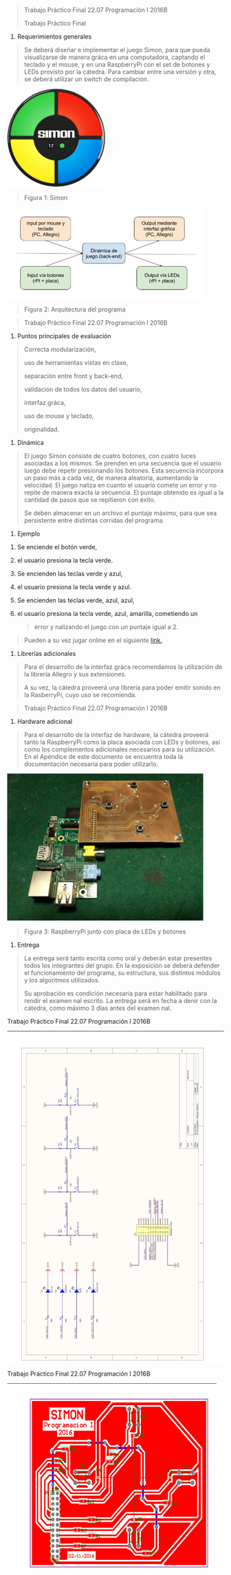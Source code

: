 > Trabajo Práctico Final 22.07 Programación I 2016B
>
> Trabajo Práctico Final

1.  Requerimientos generales

> Se deberá diseñar e implementar el juego Simon, para que pueda
> visualizarse de manera gráca en una computadora, captando el teclado y
> el mouse, y en una RaspberryPi con el set de botones y LEDs provisto
> por la cátedra. Para cambiar entre una versión y otra, se deberá
> utilizar un switch de compilación.

<img src="./media/image1.jpeg" width="228" height="228" />

> Figura 1: Simon

<img src="./media/image2.jpeg" width="456" height="212" />

> Figura 2: Arquitectura del programa

> Trabajo Práctico Final 22.07 Programación I 2016B

1.  Puntos principales de evaluación

> Correcta modularización,
>
> uso de herramientas vistas en clase,
>
> separación entre front y back-end,
>
> validación de todos los datos del usuario,
>
> interfaz gráca,
>
> uso de mouse y teclado,
>
> originalidad.

1.  Dinámica

> El juego Simon consiste de cuatro botones, con cuatro luces asociadas
> a los mismos. Se prenden en una secuencia que el usuario luego debe
> repetir presionando los botones. Esta secuencia incorpora un paso más
> a cada vez, de manera aleatoria, aumentando la velocidad. El juego
> naliza en cuanto el usuario comete un error y no repite de manera
> exacta la secuencia. El puntaje obtenido es igual a la cantidad de
> pasos que se repitieron con éxito.
>
> Se deben almacenar en un archivo el puntaje máximo, para que sea
> persistente entre distintas corridas del programa.

1.  Ejemplo

<!-- -->

1.  Se enciende el botón verde,

2.  el usuario presiona la tecla verde.

3.  Se encienden las teclas verde y azul,

4.  el usuario presiona la tecla verde y azul.

5.  Se encienden las teclas verde, azul, azul,

6.  el usuario presiona la tecla verde, azul, amarilla, cometiendo un
    > error y nalizando el juego con un puntaje igual a 2.

> Pueden a su vez jugar online en el siguiente
> [link.](http://www.freesimon.org/)

1.  Librerías adicionales

> Para el desarrollo de la interfaz gráca recomendamos la utilización de
> la librería Allegro y sus extensiones.
>
> A su vez, la cátedra proveerá una librería para poder emitir sonido en
> la RasberryPi, cuyo uso se recomienda.

> Trabajo Práctico Final 22.07 Programación I 2016B

1.  Hardware adicional

> Para el desarrollo de la interfaz de hardware, la cátedra proveerá
> tanto la RaspberryPi como la placa asociada con LEDs y botones, así
> como los complementos adicionales necesarios para su utilización. En
> el Apéndice de este documento se encuentra toda la documentación
> necesaria para poder utilizarlo.

<img src="./media/image3.jpeg" width="456" height="342" />

> Figura 3: RaspberryPi junto con placa de LEDs y botones

1.  Entrega

> La entrega será tanto escrita como oral y deberán estar presentes
> todos los integrantes del grupo. En la exposición se deberá defender
> el funcionamiento del programa, su estructura, sus distintos módulos y
> los algoritmos utilizados.
>
> Su aprobación es condición necesaria para estar habilitado para rendir
> el examen nal escrito. La entrega será en fecha a denir con la
> cátedra, como máximo 3 días antes del examen nal.


Trabajo Práctico Final 22.07 Programación I 2016B

<img src="./media/image4.jpeg" width="571" height="772" />


Trabajo Práctico Final 22.07 Programación I 2016B

<img src="./media/image5.jpeg" width="591" height="433" />



